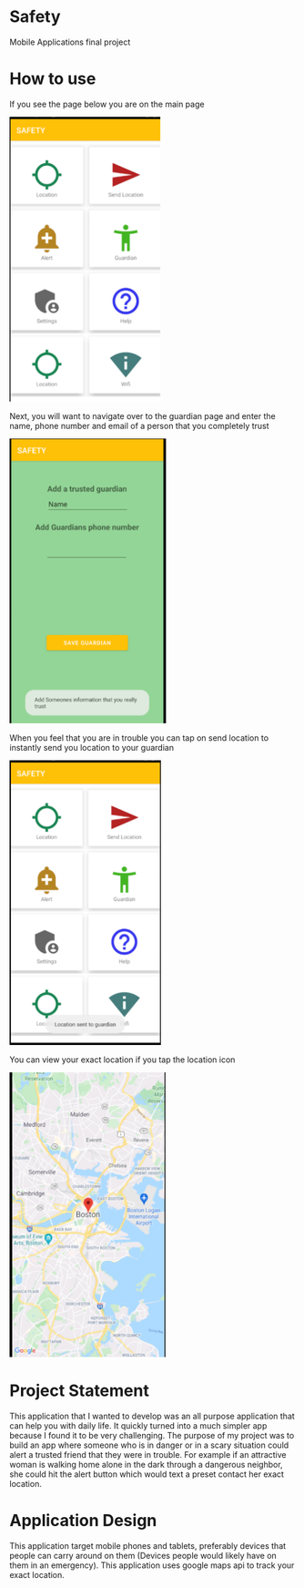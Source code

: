 # Safety
Mobile Applications final project

# How to use
If you see the page below you are on the main page 

<img src="homepgSafet.png" height=500/> 

Next, you will want to navigate over to the guardian page and enter the name, phone number and email of a person that you completely trust

<img src="addGuardian2.png" height=500/>

When you feel that you are in trouble you can tap on send location to instantly send you location to your guardian

<img src="sendSafety.png" height=500/>

You can view your exact location if you tap the location icon

<img src="safetylocation.png" height=500/>


# Project Statement

This application that I wanted to develop was an all purpose application that can help you with daily life. It quickly turned into a much simpler app because I found it to be very challenging. The purpose of my project was to build an app where someone who is in danger or in a scary situation could alert a trusted friend that they were in trouble. For example if an attractive woman is walking home alone in the dark through a dangerous neighbor, she could hit the alert button which would text a preset contact her exact location.

# Application Design

This application target mobile phones and tablets, preferably devices that people can carry around on them (Devices people would likely have on them in an emergency). This application uses google maps api to track your exact location.

